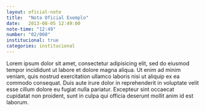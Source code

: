 ```yaml
---
layout: oficial-note
title:  "Nota Oficial Exemplo"
date:   2013-08-05 12:49:00
note-time: "12:49"
number: "02/008"
institucional: true
categories: institucional
---
```


Lorem ipsum dolor sit amet, consectetur adipisicing elit, sed do eiusmod
tempor incididunt ut labore et dolore magna aliqua. Ut enim ad minim veniam,
quis nostrud exercitation ullamco laboris nisi ut aliquip ex ea commodo
consequat. Duis aute irure dolor in reprehenderit in voluptate velit esse
cillum dolore eu fugiat nulla pariatur. Excepteur sint occaecat cupidatat non
proident, sunt in culpa qui officia deserunt mollit anim id est laborum.
